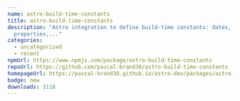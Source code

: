```yaml
---
name: astro-build-time-constants
title: astro-build-time-constants
description: "Astro integration to define build-time constants: dates, custom
  properties,..."
categories:
  - uncategorized
  - recent
npmUrl: https://www.npmjs.com/package/astro-build-time-constants
repoUrl: https://github.com/pascal-brand38/astro-build-time-constants
homepageUrl: https://pascal-brand38.github.io/astro-dev/packages/astro-build-time-constants/
badge: new
downloads: 3118
---
```

